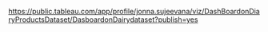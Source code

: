 https://public.tableau.com/app/profile/jonna.sujeevana/viz/DashBoardonDiaryProductsDataset/DasboardonDairydataset?publish=yes
